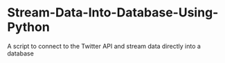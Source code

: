 # Stream-Data-Into-Database-Using-Python
A script to connect to the Twitter API and stream data directly into a database
